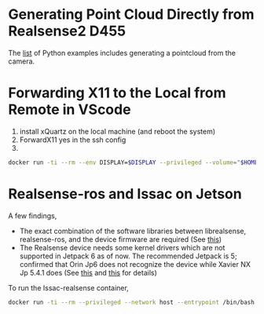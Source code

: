 # Generating Point Cloud Directly from Realsense2 D455
The [list](https://dev.intelrealsense.com/docs/python2) of Python examples includes generating a pointcloud from the camera.

# Forwarding X11 to the Local from Remote in VScode
1. install xQuartz on the local machine (and reboot the system)
2. ForwardX11 yes in the ssh config
3. 

```bash
docker run -ti --rm --env DISPLAY=$DISPLAY --privileged --volume="$HOME/.Xauthority:/root/.Xauthority:rw" -v /tmp/.X11-unix:/tmp/.X11-unix -v /dev:/dev --entrypoint /bin/bash --network host gemblerz/ros-realsense2:humble
```

# Realsense-ros and Issac on Jetson
A few findings,
- The exact combination of the software libraries between librealsense, realsense-ros, and the device firmware are required (See [this](https://nvidia-isaac-ros.github.io/getting_started/hardware_setup/sensors/realsense_setup.html))
- The Realsense device needs some kernel drivers which are not supported in Jetpack 6 as of now. The recommended Jetpack is 5; confirmed that Orin Jp6 does not recognize the device while Xavier NX Jp 5.4.1 does (See [this](https://support.intelrealsense.com/hc/en-us/community/posts/31576776977427-cannot-connect-D455-on-jetson-agx-orin?page=1#community_comment_31577939626771) and [this](https://github.com/IntelRealSense/realsense_mipi_platform_driver) for details)

To run the Issac-realsense container,

```bash
docker run -ti --rm --privileged --network host --entrypoint /bin/bash -v /dev:/dev gemblerz/ros-issac-realsense2:humble
```
